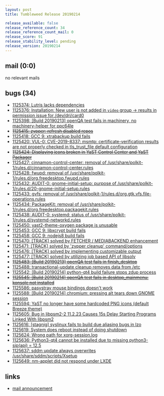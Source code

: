 ```yaml
---
layout: post
title: Tumbleweed Release 20190214

release_available: false
release_reference_count: 34
release_reference_count_mail: 0
release_score: 91
release_stability_level: pending
release_version: 20190214
---
```


## mail (0:0)

no relevant mails

## bugs (34)

<!--more-->

- [1125374: Lutris lacks dependencies](https://bugzilla.opensuse.org/show_bug.cgi?id=1125374)
- [1125376: Installation: New user is not added in `video` group -> results in permission issue for /dev/dri/card0](https://bugzilla.opensuse.org/show_bug.cgi?id=1125376)
- [1125398: \[Build 20190213\] openQA test fails in machinery, no machinery-helper for ppc64le](https://bugzilla.opensuse.org/show_bug.cgi?id=1125398)
- ~~[1125415: zypper: refresh disabled repos](https://bugzilla.opensuse.org/show_bug.cgi?id=1125415)~~
- [1125418: GCC 9: xtrabackup build fails](https://bugzilla.opensuse.org/show_bug.cgi?id=1125418)
- [1125420: VUL-0: CVE-2019-8337: msmtp: certificate-verification results are not properly checked in tls_trust_file default configuration](https://bugzilla.opensuse.org/show_bug.cgi?id=1125420)
- ~~[1125424: Displaying icons broken in YaST Control Center and YaST Packager](https://bugzilla.opensuse.org/show_bug.cgi?id=1125424)~~
- [1125427: cinnamon-control-center: removal of /usr/share/polkit-1/rules.d/cinnamon-control-center.rules](https://bugzilla.opensuse.org/show_bug.cgi?id=1125427)
- [1125428: fwupd: removal of /usr/share/polkit-1/rules.d/org.freedesktop.fwupd.rules](https://bugzilla.opensuse.org/show_bug.cgi?id=1125428)
- [1125432: AUDIT-0: gnome-initial-setup: purpose of /usr/share/polkit-1/rules.d/20-gnome-initial-setup.rules](https://bugzilla.opensuse.org/show_bug.cgi?id=1125432)
- [1125433: gvfs: removal of /usr/share/polkit-1/rules.d/org.gtk.vfs.file-operations.rules](https://bugzilla.opensuse.org/show_bug.cgi?id=1125433)
- [1125434: PackageKit: removal of /usr/share/polkit-1/rules.d/org.freedesktop.packagekit.rules](https://bugzilla.opensuse.org/show_bug.cgi?id=1125434)
- [1125438: AUDIT-0: systemd: status of /usr/share/polkit-1/rules.d/systemd-networkd.rules](https://bugzilla.opensuse.org/show_bug.cgi?id=1125438)
- [1125450: yast2-theme-oxygen package is unusable](https://bugzilla.opensuse.org/show_bug.cgi?id=1125450)
- [1125453: GCC 9: libxcrypt build fails](https://bugzilla.opensuse.org/show_bug.cgi?id=1125453)
- [1125458: GCC 9: nodejs8 build fails](https://bugzilla.opensuse.org/show_bug.cgi?id=1125458)
- [1125470: \[TRACK\] solved by FETCHER / MEDIABACKEND enhancement](https://bugzilla.opensuse.org/show_bug.cgi?id=1125470)
- [1125471: \[TRACK\] solved by 'zypper cleanup' command/options](https://bugzilla.opensuse.org/show_bug.cgi?id=1125471)
- [1125476: \[TRACK\] solved by implementing customizable output](https://bugzilla.opensuse.org/show_bug.cgi?id=1125476)
- [1125477: \[TRACK\] solved by utilizing job based API of libsolv](https://bugzilla.opensuse.org/show_bug.cgi?id=1125477)
- ~~[1125483: \[Build 20190213\] openQA test fails in finish_desktop](https://bugzilla.opensuse.org/show_bug.cgi?id=1125483)~~
- [1125488: transactional-update cleanup removes data from /etc](https://bugzilla.opensuse.org/show_bug.cgi?id=1125488)
- [1125542: \[Build 20190214\] python-qt4 build failure stops zdup process](https://bugzilla.opensuse.org/show_bug.cgi?id=1125542)
- ~~[1125545: \[Build 20190214\] openQA test fails in desktop_mainmenu: konsole not installed](https://bugzilla.opensuse.org/show_bug.cgi?id=1125545)~~
- [1125586: pasystray mouse bindings doesn't work](https://bugzilla.opensuse.org/show_bug.cgi?id=1125586)
- [1125588: \[Build 20190214\] chromium: pressing alt tears down GNOME session](https://bugzilla.opensuse.org/show_bug.cgi?id=1125588)
- [1125594: YaST no longer have some hardcoded PNG icons (default Breeze theme)](https://bugzilla.opensuse.org/show_bug.cgi?id=1125594)
- [1125605: Bug in libpsm2-2 11.2.23 Causes 15s Delay Starting Programs Linked With libpsm2](https://bugzilla.opensuse.org/show_bug.cgi?id=1125605)
- [1125616: \[stagnig\] syslinux fails to build due aliasing bugs in lzo](https://bugzilla.opensuse.org/show_bug.cgi?id=1125616)
- [1125619: System does reboot instead of doing shutdown](https://bugzilla.opensuse.org/show_bug.cgi?id=1125619)
- [1125624: Wrong path for xorg-session.log](https://bugzilla.opensuse.org/show_bug.cgi?id=1125624)
- [1125636: Python3-qt4 cannot be installed due to missing python3-sip(api) = 12.5](https://bugzilla.opensuse.org/show_bug.cgi?id=1125636)
- [1125637: sddm update always overwrites /usr/share/sddm/scripts/Xsetup](https://bugzilla.opensuse.org/show_bug.cgi?id=1125637)
- [1125649: nm-applet did not respond under LXDE](https://bugzilla.opensuse.org/show_bug.cgi?id=1125649)



## links

- [mail announcement](https://lists.opensuse.org/opensuse-factory/2019-02/msg00447.html)
